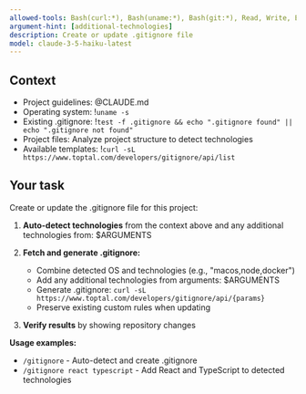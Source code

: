 ```yaml
---
allowed-tools: Bash(curl:*), Bash(uname:*), Bash(git:*), Read, Write, Edit, Glob
argument-hint: [additional-technologies]
description: Create or update .gitignore file
model: claude-3-5-haiku-latest
---
```


## Context

- Project guidelines: @CLAUDE.md
- Operating system: !`uname -s`
- Existing .gitignore: !`test -f .gitignore && echo ".gitignore found" || echo ".gitignore not found"`
- Project files: Analyze project structure to detect technologies
- Available templates: !`curl -sL https://www.toptal.com/developers/gitignore/api/list`

## Your task

Create or update the .gitignore file for this project:

1. **Auto-detect technologies** from the context above and any additional technologies from: $ARGUMENTS

2. **Fetch and generate .gitignore:**
   - Combine detected OS and technologies (e.g., "macos,node,docker")
   - Add any additional technologies from arguments: $ARGUMENTS
   - Generate .gitignore: `curl -sL https://www.toptal.com/developers/gitignore/api/{params}`
   - Preserve existing custom rules when updating

3. **Verify results** by showing repository changes

**Usage examples:**
- `/gitignore` - Auto-detect and create .gitignore
- `/gitignore react typescript` - Add React and TypeScript to detected technologies

